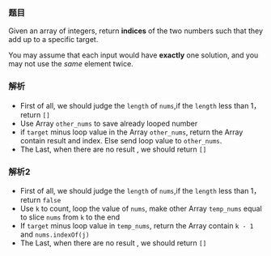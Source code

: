 ### 题目

Given an array of integers, return **indices** of the two numbers such that they add up to a specific target.

You may assume that each input would have **exactly** one solution, and you may not use the *same* element twice.

### 解析

- First of all, we should judge the `length` of `nums`,if the `length` less than 1，return `[]`
- Use Array `other_nums` to save already looped number
- if `target` minus loop value in the Array `other_nums`, return the Array contain result and index. Else send loop value to `other_nums`.
- The Last, when there are no result , we should return `[]`

### 解析2

- First of all, we should judge the `length` of `nums`,if the `length` less than 1，return `false`
- Use `k` to count, loop the value of `nums`, make other Array `temp_nums` equal to slice `nums` from `k` to the end
- If `target` minus loop value in `temp_nums`, return the Array contain `k - 1` and `nums.indexOf(j)`
- The Last, when there are no result , we should return `[]`